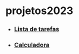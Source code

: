# projetos2023
 
<ul>
    <li><a href="https://larryworkson.github.io/projetos2023/toDoList/todolist.html" target="_blank"><h3>Lista de tarefas</h3></a></li>
    <li><a href="https://larryworkson.github.io/JS/AULA04/exextras/calculadora/calculadora.html" target="_blank"><h3>Calculadora</h3></a></li>
</ul>